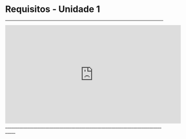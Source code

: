 # Requisitos - Unidade 1
___________________________________________________________________________________

<iframe 
width="560" height="315" src="https://www.youtube.com/embed/a1WZLvohIUs?si=eww7eC7h62zIhBTv" title="YouTube video player" frameborder="0" allow="accelerometer; autoplay; clipboard-write; encrypted-media; gyroscope; picture-in-picture; web-share" referrerpolicy="strict-origin-when-cross-origin" allowfullscreen>
</iframe>
___________________________________________________________________________________